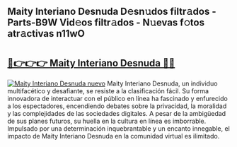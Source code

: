## Maity Interiano Desnuda D𝚎sn𝚞dos filtr𝚊dos - Parts-B9W Vid𝚎os filtr𝚊dos - N𝚞evas f𝚘tos atr𝚊ctivas n11wO

# <h2><a href="http://mbc19g.tromn.icu/?c=Maity+Interiano+Desnuda">🔗👉👉👉 Maity Interiano Desnuda 🔗🔗</a></h2>

[![Maity Interiano Desnuda nuevo](https://i.imgur.com/pEAQMta.gif)](http://mbc19g.tromn.icu/?c=Maity+Interiano+Desnuda)
Maity Interiano Desnuda, un individuo multifacético y desafiante, se resiste a la clasificación fácil. Su forma innovadora de interactuar con el público en línea ha fascinado y enfurecido a los espectadores, encendiendo debates sobre la privacidad, la moralidad y las complejidades de las sociedades digitales. A pesar de la ambigüedad de sus planes futuros, su huella en la cultura en línea es imborrable. Impulsado por una determinación inquebrantable y un encanto innegable, el impacto de Maity Interiano Desnuda en la comunidad virtual es ilimitado.
